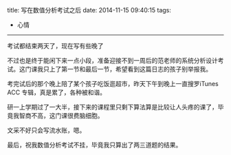 title: 写在数值分析考试之后
date: 2014-11-15 09:40:15
tags:
- 心情

---
考试都结束两天了，现在写有些晚了  
<!--more-->

不过也是终于能闲下来一点小段，准备迎接不到一周后的范老师的系统分析设计考试。这门课我只上了第一节和最后一节，希望看到这篇日志的孩子别举报我。  

考完试后的那个晚上陪了某个孩子吃饭逛超市，昨天下午到晚上一直搜罗iTunes ACC 专辑，真是累了，各种被和谐。  

研一上学期过了一大半，接下来的课程里只剩下算法算是比较让人头疼的课了，毕竟我智商不高，这门课很费脑细胞。  

文采不好只会写流水账，嗯。    

最后，祝我数值分析考试不挂，毕竟我只算出了两三道题的结果。  